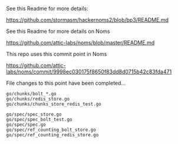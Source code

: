 
See this Readme for more details:

https://github.com/stormasm/hackernoms2/blob/bp3/README.md

See this Readme for more details on Noms

https://github.com/attic-labs/noms/blob/master/README.md

This repo uses this commit point in Noms

https://github.com/attic-labs/noms/commit/9998ec030175f8650f83dd8d0715b42c83fda471

File changes to this point have been completed...

```
go/chunks/bolt_*.go
go/chunks/redis_store.go
go/chunks/chunks_store_redis_test.go

go/spec/spec_store.go
go/spec/spec_bolt_test.go
go/spec/spec.go
go/spec/ref_counting_bolt_store.go
go/spec/ref_counting_redis_store.go
```

